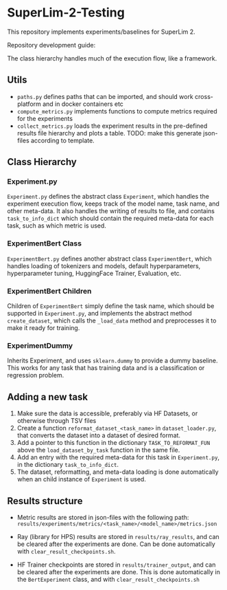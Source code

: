 # SuperLim-2-Testing

This repository implements experiments/baselines for SuperLim 2.

Repository development guide:

The class hierarchy handles much of the execution flow, like a framework.

## Utils

- `paths.py` defines paths that can be imported, and should work cross-platform and in docker containers etc 
- `compute_metrics.py` implements functions to compute metrics required for the experiments
- `collect_metrics.py` loads the experiment results in the pre-defined results file hierarchy and plots a table. TODO: make this generate json-files according to template.

## Class Hierarchy

###  Experiment.py
`Experiment.py` defines the abstract class `Experiment`, which handles the 
experiment execution flow, keeps track of the model name, task name, and other meta-data. 
It also handles the writing of results to file, and contains `task_to_info_dict` which 
should contain the required meta-data for each task, such as which metric is used. 

### ExperimentBert Class
`ExperimentBert.py` defines another abstract class `ExperimentBert`, which handles 
loading of tokenizers and models, default hyperparameters, hyperparameter tuning, 
HuggingFace Trainer, Evaluation, etc. 

### ExperimentBert Children
Children of `ExperimentBert` simply define the task name, which should be supported in `Experiment.py`, 
and implements the abstract method `create_dataset`, which calls the `_load_data` method 
and preprocesses it to make it ready for training. 

### ExperimentDummy
Inherits Experiment, and uses `sklearn.dummy` to provide a dummy baseline. 
This works for any task that has training data and is a classification or regression problem.

## Adding a new task
1. Make sure the data is accessible, preferably via HF Datasets, or otherwise through TSV files
2. Create a function `reformat_dataset_<task_name>` in `dataset_loader.py`, that converts the dataset into a dataset of desired format.
3. Add a pointer to this function in the dictionary `TASK_TO_REFORMAT_FUN` above the `load_dataset_by_task` function in the same file. 
4. Add an entry with the required meta-data for this task in `Experiment.py`, in the dictionary `task_to_info_dict`.
5. The dataset, reformatting, and meta-data loading is done automatically when an child instance of `Experiment` is used.

## Results structure
- Metric results are stored in json-files with the following path:
`results/experiments/metrics/<task_name>/<model_name>/metrics.json`

- Ray (library for HPS) results are stored in `results/ray_results`, and can be cleared
after the experiments are done. Can be done automatically with `clear_result_checkpoints.sh`.

- HF Trainer checkpoints are stored in `results/trainer_output`, and can be cleared 
after the experiments are done. This is done automatically in the `BertExperiment` class, and with `clear_result_checkpoints.sh`

